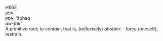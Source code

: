 <body>
  <p>H662<br>  אפק  <br> אָפַק  ‎  ‘âphaq  <br><i>aw-fak‘ </i><br>A primitive root; to <i>contain</i>, that is, (reflexively) <i>abstain: - </i>force (oneself), restrain.<br></p>
 </body>